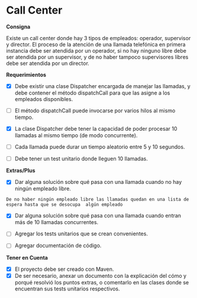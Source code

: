 # Call Center

**Consigna**

Existe un call center donde hay 3 tipos de empleados: operador, supervisor
y director. El proceso de la atención de una llamada telefónica en primera
instancia debe ser atendida por un operador, si no hay ninguno libre debe
ser atendida por un supervisor, y de no haber tampoco supervisores libres
debe ser atendida por un director.

**Requerimientos**

- [x] Debe existir una clase Dispatcher encargada de manejar las
llamadas, y debe contener el método dispatchCall para que las
asigne a los empleados disponibles.

- [ ] El método dispatchCall puede invocarse por varios hilos al mismo
tiempo.

- [x] La clase Dispatcher debe tener la capacidad de poder procesar 10
llamadas al mismo tiempo (de modo concurrente).

- [ ] Cada llamada puede durar un tiempo aleatorio entre 5 y 10
segundos.

- [ ] Debe tener un test unitario donde lleguen 10 llamadas.

**Extras/Plus**

- [x] Dar alguna solución sobre qué pasa con una llamada cuando no hay
ningún empleado libre.

`De no haber ningún empleado libre las llamadas quedan en una lista de espera hasta que se desocupa 
algún empleado`

- [x] Dar alguna solución sobre qué pasa con una llamada cuando entran
más de 10 llamadas concurrentes.



- [ ] Agregar los tests unitarios que se crean convenientes.

- [ ] Agregar documentación de código.

**Tener en Cuenta**

- [x] El proyecto debe ser creado con Maven.
- [x] De ser necesario, anexar un documento con la explicación del cómo
y porqué resolvió los puntos extras, o comentarlo en las clases
donde se encuentran sus tests unitarios respectivos.